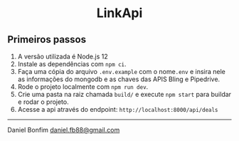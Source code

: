 <h1 align="center">LinkApi</h1>

## Primeiros passos

1. A versão utilizada é Node.js 12
2. Instale as dependências com `npm ci`.
3. Faça uma cópia do arquivo `.env.example` com o nome`.env` e insira nele as informações do mongodb e as chaves das APIS Bling e Pipedrive.
4. Rode o projeto localmente com `npm run dev`.
5. Crie uma pasta na raiz chamada `build/` e execute `npm start` para buildar e rodar o projeto.
6. Acesse a api através do endpoint: `http://localhost:8000/api/deals`

-------------------------------------
Daniel Bonfim <daniel.fb88@gmail.com>
